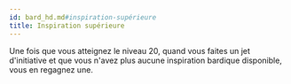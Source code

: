 ```yaml
---
id: bard_hd.md#inspiration-supérieure
title: Inspiration supérieure
---
```


Une fois que vous atteignez le niveau 20, quand vous faites un jet d'initiative et que vous n'avez plus aucune inspiration bardique disponible, vous en regagnez une.

